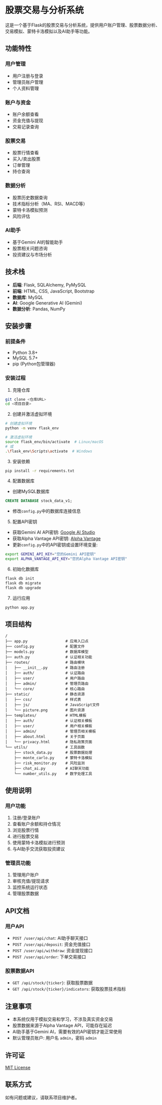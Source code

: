 # 股票交易与分析系统

这是一个基于Flask的股票交易与分析系统，提供用户账户管理、股票数据分析、交易模拟、蒙特卡洛模拟以及AI助手等功能。

## 功能特性

### 用户管理
- 用户注册与登录
- 管理员账户管理
- 个人资料管理

### 账户与资金
- 账户余额查看
- 资金充值与提现
- 交易记录查询

### 股票交易
- 股票行情查看
- 买入/卖出股票
- 订单管理
- 持仓查询

### 数据分析
- 股票历史数据查询
- 技术指标分析（MA、RSI、MACD等）
- 蒙特卡洛模拟预测
- 风险评估

### AI助手
- 基于Gemini AI的智能助手
- 股票相关问题咨询
- 投资建议与市场分析

## 技术栈

- **后端**: Flask, SQLAlchemy, PyMySQL
- **前端**: HTML, CSS, JavaScript, Bootstrap
- **数据库**: MySQL
- **AI**: Google Generative AI (Gemini)
- **数据分析**: Pandas, NumPy

## 安装步骤

### 前提条件
- Python 3.8+
- MySQL 5.7+
- pip (Python包管理器)

### 安装过程

1. 克隆仓库
```bash
git clone <仓库URL>
cd <项目目录>
```

2. 创建并激活虚拟环境
```bash
# 创建虚拟环境
python -m venv flask_env

# 激活虚拟环境
source flask_env/bin/activate  # Linux/macOS
# 或
.\flask_env\Scripts\activate  # Windows
```

3. 安装依赖
```bash
pip install -r requirements.txt
```

4. 配置数据库
- 创建MySQL数据库
```sql
CREATE DATABASE stock_data_v1;
```
- 修改`config.py`中的数据库连接信息

5. 配置API密钥
- 获取Gemini AI API密钥: [Google AI Studio](https://ai.google.dev/)
- 获取Alpha Vantage API密钥: [Alpha Vantage](https://www.alphavantage.co/support/#api-key)
- 更新`config.py`中的API密钥或设置环境变量:
```bash
export GEMINI_API_KEY="您的Gemini API密钥"
export ALPHA_VANTAGE_API_KEY="您的Alpha Vantage API密钥"
```

6. 初始化数据库
```bash
flask db init
flask db migrate
flask db upgrade
```

7. 运行应用
```bash
python app.py
```

## 项目结构

```
/
├── app.py                 # 应用入口点
├── config.py              # 配置文件
├── models.py              # 数据库模型
├── auth.py                # 认证相关功能
├── routes/                # 路由模块
│   ├── __init__.py        # 路由注册
│   ├── auth/              # 认证路由
│   ├── user/              # 用户路由
│   ├── admin/             # 管理员路由
│   └── core/              # 核心路由
├── static/                # 静态资源
│   ├── css/               # 样式表
│   ├── js/                # JavaScript文件
│   └── picture.png        # 图片资源
├── templates/             # HTML模板
│   ├── auth/              # 认证相关模板
│   ├── user/              # 用户相关模板
│   ├── admin/             # 管理员相关模板
│   ├── about.html         # 关于页面
│   └── privacy.html       # 隐私政策页面
└── utils/                 # 工具函数
    ├── stock_data.py      # 股票数据处理
    ├── monte_carlo.py     # 蒙特卡洛模拟
    ├── risk_monitor.py    # 风险监测
    ├── chat_ai.py         # AI聊天功能
    └── number_utils.py    # 数字处理工具
```

## 使用说明

### 用户功能
1. 注册/登录账户
2. 查看账户余额和持仓情况
3. 浏览股票行情
4. 进行股票交易
5. 使用蒙特卡洛模拟进行预测
6. 与AI助手交流获取投资建议

### 管理员功能
1. 管理用户账户
2. 审核充值/提现请求
3. 监控系统运行状态
4. 管理股票数据

## API文档

### 用户API
- `POST /user/api/chat`: AI助手聊天接口
- `POST /user/api/deposit`: 资金充值接口
- `POST /user/api/withdraw`: 资金提现接口
- `POST /user/api/order`: 下单交易接口

### 股票数据API
- `GET /api/stock/{ticker}`: 获取股票数据
- `GET /api/stock/{ticker}/indicators`: 获取股票技术指标

## 注意事项

- 本系统仅用于模拟交易和学习，不涉及真实资金交易
- 股票数据来源于Alpha Vantage API，可能存在延迟
- AI助手基于Gemini AI，需要有效的API密钥才能正常使用
- 默认管理员账户: 用户名 `admin`，密码 `admin`

## 许可证

[MIT License](LICENSE)

## 联系方式

如有问题或建议，请联系项目维护者。